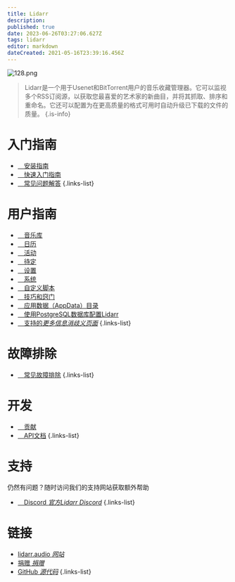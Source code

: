 ```yaml
---
title: Lidarr
description: 
published: true
date: 2023-06-26T03:27:06.627Z
tags: lidarr
editor: markdown
dateCreated: 2021-05-16T23:39:16.456Z
---
```


![128.png](/assets/lidarr/logos/128.png)

> Lidarr是一个用于Usenet和BitTorrent用户的音乐收藏管理器。它可以监视多个RSS订阅源，以获取您最喜爱的艺术家的新曲目，并将其抓取、排序和重命名。它还可以配置为在更高质量的格式可用时自动升级已下载的文件的质量。
{.is-info}

# 入门指南

- [<i class="fas fa-plus-square"></i>&emsp;安装指南](/lidarr/installation)
- [<i class="fas fa-book-open"></i>&emsp;快速入门指南](/lidarr/quick-start-guide)
- [<i class="far fa-question-circle"></i>&emsp;常见问题解答](/lidarr/faq)
{.links-list}

# 用户指南

- [<i class="fas fa-play"></i>&emsp;音乐库](/lidarr/library)
- [<i class="fas fa-calendar-alt"></i>&emsp;日历](/lidarr/calendar)
- [<i class="fas fa-clock"></i>&emsp;活动](/lidarr/activity)
- [<i class="fas fa-search-minus"></i>&emsp;待定](/lidarr/wanted)
- [<i class="fas fa-cogs"></i>&emsp;设置](/lidarr/settings)
- [<i class="fas fa-laptop"></i>&emsp;系统](/lidarr/system)
- [<i class="fas fa-scroll"></i>&emsp;自定义脚本](/lidarr/custom-scripts)
- [<i class="fas fa-gifts"></i>&emsp;技巧和窍门](/lidarr/tips-and-tricks)
- [<i class="fas fa-database"></i>&emsp;应用数据（AppData）目录](/lidarr/appdata-directory)
- [<i class="fas fa-server"></i>&emsp;使用PostgreSQL数据库配置Lidarr](/lidarr/postgres-setup)
- [<i class="fas fa-cogs"></i>&emsp;支持的*更多信息消歧义页面*](/lidarr/supported)
{.links-list}

# 故障排除

- [<i class="far fa-life-ring"></i>&emsp;常见故障排除](/lidarr/troubleshooting)
{.links-list}

# 开发

- [<i class="fas fa-laptop-code"></i>&emsp;贡献](/lidarr/contributing)
- [<i class="fas fa-book"></i>&emsp;API文档](https://lidarr.audio/docs/api/)
{.links-list}

# 支持

仍然有问题？随时访问我们的支持网站获取额外帮助

- [<i class="fab fa-discord"></i>&emsp;Discord *官方Lidarr Discord*](https://lidarr.audio/discord)
{.links-list}

# 链接

- [lidarr.audio *网站*](https://lidarr.audio)
- [捐赠 *捐赠*](https://lidarr.audio/donate)
- [GitHub *源代码*](https://github.com/lidarr/lidarr)
{.links-list}